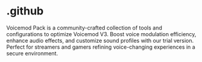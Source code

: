 # .github
Voicemod  Pack is a community-crafted collection of tools and configurations to optimize Voicemod V3. Boost voice modulation efficiency, enhance audio effects, and customize sound profiles with our trial version. Perfect for streamers and gamers refining voice-changing experiences in a secure environment.
